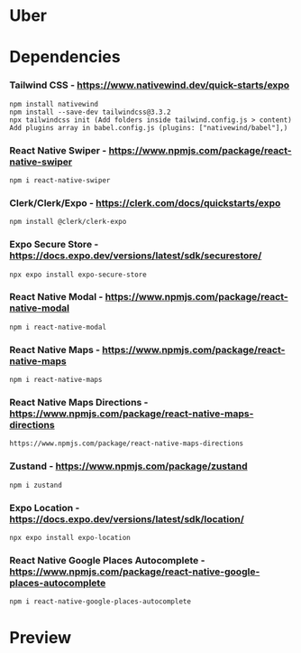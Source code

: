 # Uber

# Dependencies

### Tailwind CSS - https://www.nativewind.dev/quick-starts/expo
    npm install nativewind
    npm install --save-dev tailwindcss@3.3.2
    npx tailwindcss init (Add folders inside tailwind.config.js > content)
    Add plugins array in babel.config.js (plugins: ["nativewind/babel"],)

### React Native Swiper - https://www.npmjs.com/package/react-native-swiper
    npm i react-native-swiper

### Clerk/Clerk/Expo - https://clerk.com/docs/quickstarts/expo
    npm install @clerk/clerk-expo

### Expo Secure Store - https://docs.expo.dev/versions/latest/sdk/securestore/
    npx expo install expo-secure-store

### React Native Modal - https://www.npmjs.com/package/react-native-modal
    npm i react-native-modal

### React Native Maps - https://www.npmjs.com/package/react-native-maps
    npm i react-native-maps

### React Native Maps Directions - https://www.npmjs.com/package/react-native-maps-directions
    https://www.npmjs.com/package/react-native-maps-directions

### Zustand - https://www.npmjs.com/package/zustand
    npm i zustand

### Expo Location - https://docs.expo.dev/versions/latest/sdk/location/
    npx expo install expo-location

### React Native Google Places Autocomplete - https://www.npmjs.com/package/react-native-google-places-autocomplete
    npm i react-native-google-places-autocomplete

# Preview
